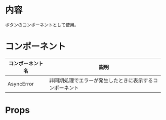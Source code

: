 # 内容

ボタンのコンポーネントとして使用。

# コンポーネント

|コンポーネント名|説明|
|---|---|
|AsyncError|非同期処理でエラーが発生したときに表示するコンポーネント|

# Props